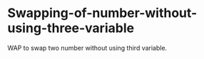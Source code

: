 # Swapping-of-number-without-using-three-variable
WAP to swap two number without using third variable.
